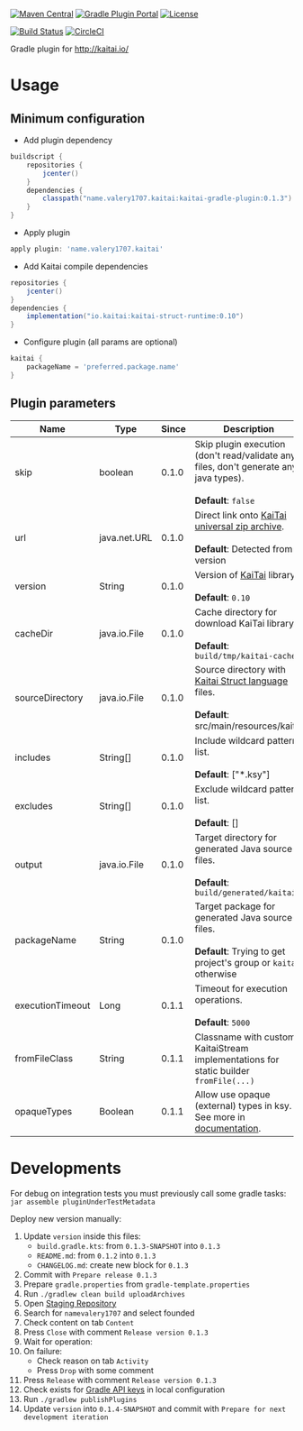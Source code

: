 [![Maven Central](https://maven-badges.herokuapp.com/maven-central/name.valery1707.kaitai/kaitai-gradle-plugin/badge.svg)](https://maven-badges.herokuapp.com/maven-central/name.valery1707.kaitai/kaitai-gradle-plugin)
[![Gradle Plugin Portal](https://img.shields.io/maven-metadata/v/https/plugins.gradle.org/m2/name/valery1707/kaitai/name.valery1707.kaitai.gradle.plugin/maven-metadata.xml.svg?colorB=007ec6&label=gradle-plugin)](https://plugins.gradle.org/plugin/name.valery1707.kaitai)
[![License](https://img.shields.io/github/license/valery1707/kaitai-gradle-plugin.svg)](https://opensource.org/licenses/MIT)

[![Build Status](https://travis-ci.org/valery1707/kaitai-gradle-plugin.svg?branch=master)](https://travis-ci.org/valery1707/kaitai-gradle-plugin)
[![CircleCI](https://circleci.com/gh/valery1707/kaitai-gradle-plugin/tree/master.svg?style=svg)](https://circleci.com/gh/valery1707/kaitai-gradle-plugin/tree/master)

Gradle plugin for http://kaitai.io/

# Usage

## Minimum configuration

* Add plugin dependency
```groovy
buildscript {
    repositories {
        jcenter()
    }
    dependencies {
        classpath("name.valery1707.kaitai:kaitai-gradle-plugin:0.1.3")
    }
}
```
* Apply plugin
```groovy
apply plugin: 'name.valery1707.kaitai'
```
* Add Kaitai compile dependencies
```groovy
repositories {
    jcenter()
}
dependencies {
    implementation("io.kaitai:kaitai-struct-runtime:0.10")
}
```
* Configure plugin (all params are optional)
```groovy
kaitai {
    packageName = 'preferred.package.name'
}
```

## Plugin parameters

| Name            | Type         | Since | Description                                                                                                                    |
|-----------------|--------------|-------|--------------------------------------------------------------------------------------------------------------------------------|
| skip            | boolean      | 0.1.0 | Skip plugin execution (don't read/validate any files, don't generate any java types).<br><br>**Default**: `false`              |
| url             | java.net.URL | 0.1.0 | Direct link onto [KaiTai universal zip archive](http://kaitai.io/#download).<br><br>**Default**: Detected from version         |
| version         | String       | 0.1.0 | Version of [KaiTai](http://kaitai.io/#download) library.<br><br>**Default**: `0.10`                                            |
| cacheDir        | java.io.File | 0.1.0 | Cache directory for download KaiTai library.<br><br>**Default**: `build/tmp/kaitai-cache`                                      |
| sourceDirectory | java.io.File | 0.1.0 | Source directory with [Kaitai Struct language](http://formats.kaitai.io/) files.<br><br>**Default**: src/main/resources/kaitai |
| includes        | String[]     | 0.1.0 | Include wildcard pattern list.<br><br>**Default**: ["*.ksy"]                                                                   |
| excludes        | String[]     | 0.1.0 | Exclude wildcard pattern list.<br><br>**Default**: []                                                                          |
| output          | java.io.File | 0.1.0 | Target directory for generated Java source files.<br><br>**Default**: `build/generated/kaitai`                                 |
| packageName     | String       | 0.1.0 | Target package for generated Java source files.<br><br>**Default**: Trying to get project's group or `kaitai` otherwise        |
| executionTimeout| Long         | 0.1.1 | Timeout for execution operations.<br><br>**Default**: `5000`                                                                   |
| fromFileClass   | String       | 0.1.1 | Classname with custom KaitaiStream implementations for static builder `fromFile(...)`                                          |
| opaqueTypes     | Boolean      | 0.1.1 | Allow use opaque (external) types in ksy. See more in [documentation](http://doc.kaitai.io/user_guide.html#opaque-types).      |

# Developments
For debug on integration tests you must previously call some gradle tasks: `jar assemble pluginUnderTestMetadata`

Deploy new version manually:
1. Update `version` inside this files:
    * `build.gradle.kts`: from `0.1.3-SNAPSHOT` into `0.1.3`
    * `README.md`: from `0.1.2` into `0.1.3`
    * `CHANGELOG.md`: create new block for `0.1.3`
1. Commit with `Prepare release 0.1.3`
1. Prepare `gradle.properties` from `gradle-template.properties`
1. Run `./gradlew clean build uploadArchives`
1. Open [Staging Repository](https://oss.sonatype.org/#stagingRepositories)
1. Search for `namevalery1707` and select founded
1. Check content on tab `Content`
1. Press `Close` with comment `Release version 0.1.3`
1. Wait for operation:
1. On failure: 
    * Check reason on tab `Activity`
    * Press `Drop` with some comment
1. Press `Release` with comment `Release version 0.1.3`
1. Check exists for [Gradle API keys](https://plugins.gradle.org/u/valery1707) in local configuration
1. Run `./gradlew publishPlugins`
1. Update `version` into `0.1.4-SNAPSHOT` and commit with `Prepare for next development iteration`
